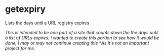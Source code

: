 # getexpiry
 Lists the days until a URL registry expires
 
 *This is intended to be one part of a site that counts down the the days until a list of URLs expires.*
 *I wanted to create this portion to see how it would be done, I may or may not continue creating this*
 **As it's not an important project for me.*
